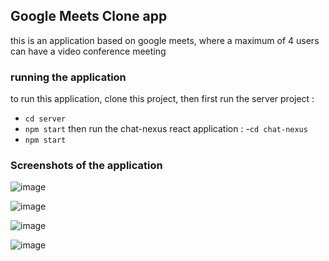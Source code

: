## Google Meets Clone app

this is an application based on google meets, where a maximum of 4 users can have a video conference meeting

### running the application

to run this application, clone this project, then first run the server project :
- `cd server`
- `npm start`
then run the chat-nexus react application : 
-`cd chat-nexus`
- `npm start`

### Screenshots of the application

![image](https://user-images.githubusercontent.com/99540220/221219158-c54a64e9-e078-4e9c-be0c-f9e6a9b92004.png)

![image](https://user-images.githubusercontent.com/99540220/221219239-2af7a06f-6f41-4670-b18e-6228dc20ea8f.png)

![image](https://user-images.githubusercontent.com/99540220/221219677-5b4792ad-8a08-4a1d-98fa-157c378f550b.png)

![image](https://user-images.githubusercontent.com/99540220/221220291-63f2e973-19d0-4139-a826-9ebba08295be.png)
